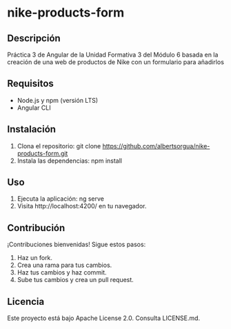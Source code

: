 # nike-products-form
## Descripción
Práctica 3 de Angular de la Unidad Formativa 3 del Módulo 6 basada en la creación de una web de productos de Nike con un formulario para añadirlos

## Requisitos
- Node.js y npm (versión LTS)
- Angular CLI

## Instalación
1. Clona el repositorio: git clone https://github.com/albertsorgua/nike-products-form.git
2. Instala las dependencias: npm install

## Uso
1. Ejecuta la aplicación: ng serve
2. Visita http://localhost:4200/ en tu navegador.

## Contribución
¡Contribuciones bienvenidas! Sigue estos pasos:
1. Haz un fork.
2. Crea una rama para tus cambios.
3. Haz tus cambios y haz commit.
4. Sube tus cambios y crea un pull request.

## Licencia
Este proyecto está bajo Apache License 2.0. Consulta LICENSE.md.